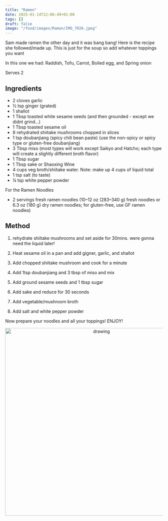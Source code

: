 ```yaml
---
title: "Ramen"
date: 2025-01-14T22:06:49+01:00
tags: []
draft: false
image: "/food/images/Raman/IMG_7026.jpeg"
---
```



Sam made ramen the other day and it was bang bang! Here is the recipe she followed/made up. This is just for the soup so add whatever toppings you want 

In this one we had: Raddish, Tofu, Carrot, Boiled egg, and Spring onion

Serves 2

## Ingredients 


* 2 cloves garlic
* ½ tsp ginger (grated)
* 1 shallot
* 1 Tbsp toasted white sesame seeds (and then grounded - except we didnt grind...)
* 1 Tbsp toasted sesame oil
* 8 rehydrated shiitake mushrooms chopped in slices 
* 1 tsp doubanjiang (spicy chili bean paste) (use the non-spicy or spicy type or gluten-free doubanjiang)
* 3 Tbsp miso (most types will work except Saikyo and Hatcho; each type will create a slightly different broth flavor)
* 1 Tbsp sugar
* 1 Tbsp sake or Shaoxing Wine
* 4 cups veg broth/shiitake water. Note: make up 4 cups of liquid total 
* 1 tsp salt (to taste)
* ¼ tsp white pepper powder


For the Ramen Noodles
* 2 servings fresh ramen noodles (10–12 oz (283–340 g) fresh noodles or 6.3 oz (180 g) dry ramen noodles; for gluten-free, use GF ramen noodles)

## Method 

1. rehydrate shiitake mushrooms and set aside for 30mins. were gonna need the liquid later!

2. Heat sesame oil in a pan and add gigner, garlic, and shallot
3. Add chopped shiitake mushroom and cook for a minute 
4. Add 1tsp doubanjiang and 3 tbsp of miso and mix 
5. Add ground sesame seeds and 1 tbsp sugar 
6. Add sake and reduce for 30 seconds
7. Add vegetable/mushroom broth 
8. Add salt and white pepper powder 



Now prepare your noodles and all your toppings! ENJOY! 



<p align="center"> 
<img src="/food/images/Raman/IMG_7026.jpeg" alt="drawing" width="600"/>
</p>
<br>